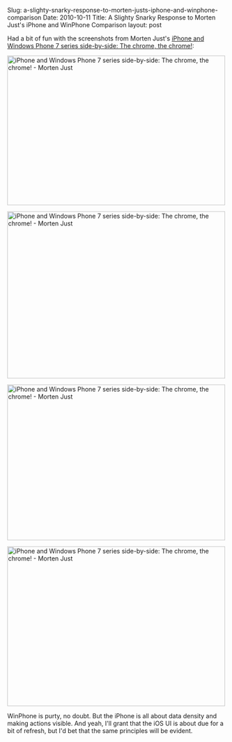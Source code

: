 Slug: a-slighty-snarky-response-to-morten-justs-iphone-and-winphone-comparison
Date: 2010-10-11
Title: A Slighty Snarky Response to Morten Just's iPhone and WinPhone Comparison
layout: post


Had a bit of fun with the screenshots from Morten Just's [iPhone and Windows Phone 7 series side-by-side: The chrome, the chrome!](http://mortenjust.com/2010/02/17/iphone-and-windows-phone-7-series-side-by-side-the-chrome-the-chrome/):

<a href="http://www.flickr.com/photos/redmonk/5072145100/" title="iPhone and Windows Phone 7 series side-by-side: The chrome, the chrome! - Morten Just by steve-ivy, on Flickr"><img src="http://farm5.static.flickr.com/4153/5072145100_8351f438e7.jpg" width="500" height="343" alt="iPhone and Windows Phone 7 series side-by-side: The chrome, the chrome! - Morten Just" /></a>

<a href="http://www.flickr.com/photos/redmonk/5072159014/" title="iPhone and Windows Phone 7 series side-by-side: The chrome, the chrome! - Morten Just by steve-ivy, on Flickr"><img src="http://farm5.static.flickr.com/4105/5072159014_c1f1672a00.jpg" width="500" height="383" alt="iPhone and Windows Phone 7 series side-by-side: The chrome, the chrome! - Morten Just" /></a>

<a href="http://www.flickr.com/photos/redmonk/5072171092/" title="iPhone and Windows Phone 7 series side-by-side: The chrome, the chrome! - Morten Just by steve-ivy, on Flickr"><img src="http://farm5.static.flickr.com/4110/5072171092_53f7c6b05d.jpg" width="500" height="357" alt="iPhone and Windows Phone 7 series side-by-side: The chrome, the chrome! - Morten Just" /></a>

<a href="http://www.flickr.com/photos/redmonk/5072197936/" title="iPhone and Windows Phone 7 series side-by-side: The chrome, the chrome! - Morten Just by steve-ivy, on Flickr"><img src="http://farm5.static.flickr.com/4091/5072197936_1d29616e81.jpg" width="500" height="366" alt="iPhone and Windows Phone 7 series side-by-side: The chrome, the chrome! - Morten Just" /></a>

WinPhone is purty, no doubt. But the iPhone is all about data density and making actions visible. And yeah, I'll grant that the iOS UI is about due for a bit of refresh, but I'd bet that the same principles will be evident.
